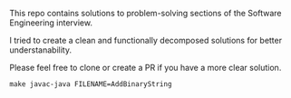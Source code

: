 This repo contains solutions to problem-solving sections of the Software Engineering interview.

I tried to create a clean and functionally decomposed solutions for better understanability.

Please feel free to clone or create a PR if you have a more clear solution.

`make javac-java FILENAME=AddBinaryString`